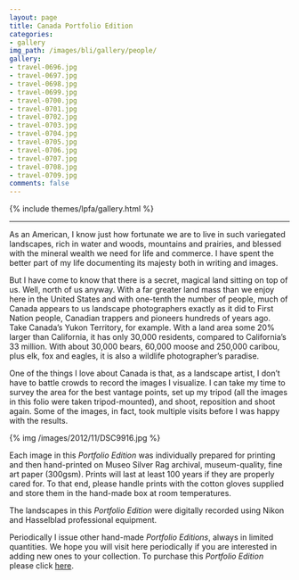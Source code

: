 ```yaml
---
layout: page
title: Canada Portfolio Edition
categories:
- gallery
img_path: /images/bli/gallery/people/
gallery:
- travel-0696.jpg
- travel-0697.jpg
- travel-0698.jpg
- travel-0699.jpg
- travel-0700.jpg
- travel-0701.jpg
- travel-0702.jpg
- travel-0703.jpg
- travel-0704.jpg
- travel-0705.jpg
- travel-0706.jpg
- travel-0707.jpg
- travel-0708.jpg
- travel-0709.jpg
comments: false
---
```


{% include themes/lpfa/gallery.html %}

---

As an American, I know just how fortunate we are to live in such variegated landscapes, rich in water and woods, mountains and prairies, and blessed with the mineral wealth we need for life and commerce. I have spent the better part of my life documenting its majesty both in writing and images.

But I have come to know that there is a secret, magical land sitting on top of us. Well, north of us anyway. With a far greater land mass than we enjoy here in the United States and with one-tenth the number of people, much of Canada appears to us landscape photographers exactly as it did to First Nation people, Canadian trappers and pioneers hundreds of years ago. Take Canada’s Yukon Territory, for example. With a land area some 20% larger than California, it has only 30,000 residents, compared to California’s 33 million. With about 30,000 bears, 60,000 moose and 250,000 caribou, plus elk, fox and eagles, it is also a wildlife photographer’s paradise. 

One of the things I love about Canada is that, as a landscape artist, I don’t have to battle crowds to record the images I visualize. I can take my time to survey the area for the best vantage points, set up my tripod (all the images in this folio were taken tripod-mounted), and shoot, reposition and shoot again. Some of the images, in fact, took multiple visits before I was happy with the results.

{% img /images/2012/11/DSC9916.jpg %}

Each image in this *Portfolio Edition* was individually prepared for printing and then hand-printed on Museo Silver Rag archival, museum-quality, fine art paper (300gsm). Prints will last at least 100 years if they are properly cared for. To that end, please handle prints with the cotton gloves supplied and store them in the hand-made box at room temperatures. 

The landscapes in this *Portfolio Edition* were digitally recorded using Nikon and Hasselblad professional equipment. 

Periodically I issue other hand-made *Portfolio Editions*, always in limited quantities. We hope you will visit here periodically if you are interested in adding new ones to your collection. To purchase this *Portfolio Edition* please click [here](http://shop.lesterpickerphoto.com/page/301).
